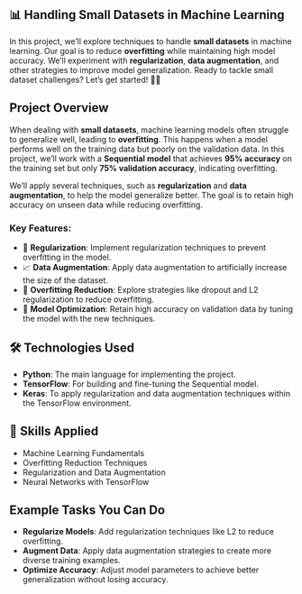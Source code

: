 
## 📊 Handling Small Datasets in Machine Learning

In this project, we’ll explore techniques to handle **small datasets** in machine learning. Our goal is to reduce **overfitting** while maintaining high model accuracy. We’ll experiment with **regularization**, **data augmentation**, and other strategies to improve model generalization. Ready to tackle small dataset challenges? Let’s get started! 🚀🤖

## Project Overview

When dealing with **small datasets**, machine learning models often struggle to generalize well, leading to **overfitting**. This happens when a model performs well on the training data but poorly on the validation data. In this project, we’ll work with a **Sequential model** that achieves **95% accuracy** on the training set but only **75% validation accuracy**, indicating overfitting.

We’ll apply several techniques, such as **regularization** and **data augmentation**, to help the model generalize better. The goal is to retain high accuracy on unseen data while reducing overfitting.

### Key Features:

- 🧠 **Regularization**: Implement regularization techniques to prevent overfitting in the model.
- 📈 **Data Augmentation**: Apply data augmentation to artificially increase the size of the dataset.
- 🔧 **Overfitting Reduction**: Explore strategies like dropout and L2 regularization to reduce overfitting.
- 🎯 **Model Optimization**: Retain high accuracy on validation data by tuning the model with the new techniques.

## 🛠 Technologies Used

- **Python**: The main language for implementing the project.
- **TensorFlow**: For building and fine-tuning the Sequential model.
- **Keras**: To apply regularization and data augmentation techniques within the TensorFlow environment.

## 🤖 Skills Applied

- Machine Learning Fundamentals
- Overfitting Reduction Techniques
- Regularization and Data Augmentation
- Neural Networks with TensorFlow

## Example Tasks You Can Do

- **Regularize Models**: Add regularization techniques like L2 to reduce overfitting.
- **Augment Data**: Apply data augmentation strategies to create more diverse training examples.
- **Optimize Accuracy**: Adjust model parameters to achieve better generalization without losing accuracy.


